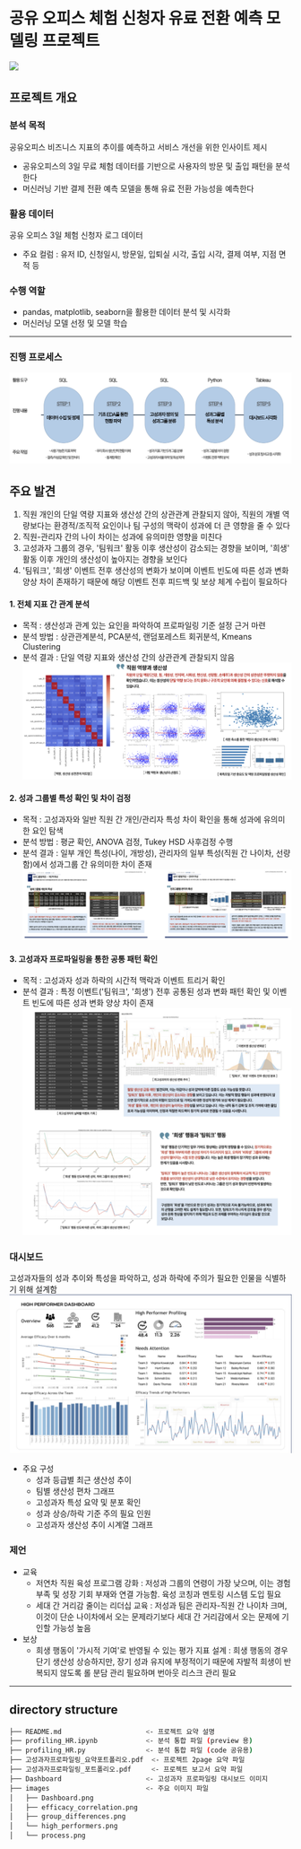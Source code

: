 # 공유 오피스 체험 신청자 유료 전환 예측 모델링 프로젝트
  <img src="https://img.shields.io/badge/Python-3776AB?style=flat-square&logo=Python&logoColor=white"/>


## 프로젝트 개요
### 분석 목적
공유오피스 비즈니스 지표의 추이를 예측하고 서비스 개선을 위한 인사이트 제시
- 공유오피스의 3일 무료 체험 데이터를 기반으로 사용자의 방문 및 출입 패턴을 분석한다
- 머신러닝 기반 결제 전환 예측 모델을 통해 유료 전환 가능성을 예측한다


### 활용 데이터
공유 오피스 3일 체험 신청자 로그 데이터 
- 주요 컬럼 : 유저 ID, 신청일시, 방문일, 입퇴실 시각, 출입 시각, 결제 여부, 지점 면적 등


### 수행 역할
- pandas, matplotlib, seaborn을 활용한 데이터 분석 및 시각화
- 머신러닝 모델 선정 및 모델 학습
---

### 진행 프로세스 
![process](https://github.com/Myungbin-Choi/HR_profiling/blob/main/images/process.png)

## 주요 발견
1) 직원 개인의 단일 역량 지표와 생산성 간의 상관관계 관찰되지 않아, 직원의 개별 역량보다는 환경적/조직적 요인이나 팀 구성의 맥락이 성과에 더 큰 영향을 줄 수 있다
2) 직원-관리자 간의 나이 차이는 성과에 유의미한 영향을 미친다
3) 고성과자 그룹의 경우, '팀워크' 활동 이후 생산성이 감소되는 경향을 보이며, '희생' 활동 이후 개인의 생산성이 높아지는 경향을 보인다
4) '팀워크', '희생' 이벤트 전후 생산성의 변화가 보이며 이벤트 빈도에 따른 성과 변화 양상 차이 존재하기 때문에 해당 이벤트 전후 피드백 및 보상 체계 수립이 필요하다

#### 1. 전체 지표 간 관계 분석
- 목적 : 생산성과 관계 있는 요인을 파악하여 프로파일링 기준 설정 근거 마련
- 분석 방법 : 상관관계분석, PCA분석, 랜덤포레스트 회귀분석, Kmeans Clustering
- 분석 결과 : 단일 역량 지표와 생산성 간의 상관관계 관찰되지 않음
![efficacy_correlation](https://github.com/Myungbin-Choi/HR_profiling/blob/main/images/efficacy_correlation.png)


#### 2. 성과 그룹별 특성 확인 및 차이 검정
- 목적 : 고성과자와 일반 직원 간 개인/관리자 특성 차이 확인을 통해 성과에 유의미한 요인 탐색
- 분석 방법 : 평균 확인, ANOVA 검정, Tukey HSD 사후검정 수행
- 분석 결과 : 일부 개인 특성(나이, 개방성), 관리자의 일부 특성(직원 간 나이차, 선량함)에서 성과그룹 간 유의미한 차이 존재
![group_differences](https://github.com/Myungbin-Choi/HR_profiling/blob/main/images/group_differences.png)


#### 3. 고성과자 프로파일링을 통한 공통 패턴 확인
- 목적 : 고성과자 성과 하락의 시간적 맥락과 이벤트 트리거 확인
- 분석 결과 : 특정 이벤트('팀워크', '희생') 전후 공통된 성과 변화 패턴 확인 및 이벤트 빈도에 따른 성과 변화 양상 차이 존재
![high_performers](https://github.com/Myungbin-Choi/HR_profiling/blob/main/images/high_performers.png)
  

### 대시보드
고성과자들의 성과 추이와 특성을 파악하고, 성과 하락에 주의가 필요한 인물을 식별하기 위해 설계함
![dashboard](https://github.com/Myungbin-Choi/HR_profiling/blob/main/Dashboard.png)
- 주요 구성
  - 성과 등급별 최근 생산성 추이
  - 팀별 생산성 편차 그래프
  - 고성과자 특성 요약 및 분포 확인
  - 성과 상승/하락 기준 주의 필요 인원
  - 고성과자 생산성 추이 시계열 그래프


### 제언
- 교육
  - 저연차 직원 육성 프로그램 강화 : 저성과 그룹의 연령이 가장 낮으며, 이는 경험 부족 및 성장 기회 부재와 연결 가능함. 육성 코칭과 멘토링 시스템 도입 필요
  - 세대 간 거리감 줄이는 리더십 교육 : 저성과 팀은 관리자-직원 간 나이차 크며, 이것이 단순 나이차에서 오는 문제라기보다 세대 간 거리감에서 오는 문제에 기인할 가능성 높음
- 보상
  - 희생 행동이 '가시적 기여'로 반영될 수 있는 평가 지표 설계 : 희생 행동의 경우 단기 생산성 상승하지만, 장기 성과 유지에 부정적이기 때문에 자발적 희생이 반복되지 않도록 롤 분담 관리 필요하며 번아웃 리스크 관리 필요 
---

## directory structure
```bash
├── README.md                     <- 프로젝트 요약 설명
├── profiling_HR.ipynb            <- 분석 통합 파일 (preview 용)
├── profiling_HR.py               <- 분석 통합 파일 (code 공유용)
├── 고성과자프로파일링_요약포트폴리오.pdf  <- 프로젝트 2page 요약 파일
├── 고성과자프로파일링_포트폴리오.pdf     <- 프로젝트 보고서 요약 파일
├── Dashboard                     <- 고성과자 프로파일링 대시보드 이미지
├── images                        <- 주요 이미지 파일
│   ├── Dashboard.png       
│   ├── efficacy_correlation.png      
│   ├── group_differences.png   
│   └── high_performers.png            
│   └── process.png                   
```
